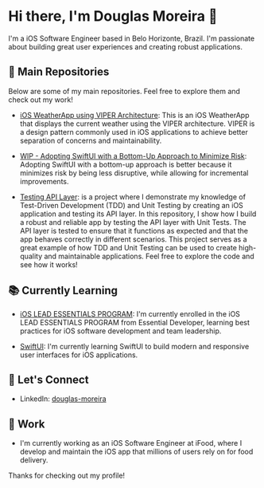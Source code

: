 # Hi there, I'm Douglas Moreira 👋

I'm a iOS Software Engineer based in Belo Horizonte, Brazil. I'm passionate about building great user experiences and creating robust applications.

## 🔭 Main Repositories

Below are some of my main repositories. Feel free to explore them and check out my work!
- [iOS WeatherApp using VIPER Architecture](https://github.com/dougmoreira/WeatherApp): This is an iOS WeatherApp that displays the current weather using the VIPER architecture. VIPER is a design pattern commonly used in iOS applications to achieve better separation of concerns and maintainability.

- [WIP - Adopting SwiftUI with a Bottom-Up Approach to Minimize Risk](https://github.com/dougmoreira/WeatherApp-SwiftUI): Adopting SwiftUI with a bottom-up approach is better because it minimizes risk by being less disruptive, while allowing for incremental improvements.

- [Testing API Layer](https://github.com/dougmoreira/ios-lead-essentials-feed-api-challenge): is a project where I demonstrate my knowledge of Test-Driven Development (TDD) and Unit Testing by creating an iOS application and testing its API layer. In this repository, I show how I build a robust and reliable app by testing the API layer with Unit Tests. The API layer is tested to ensure that it functions as expected and that the app behaves correctly in different scenarios. This project serves as a great example of how TDD and Unit Testing can be used to create high-quality and maintainable applications. Feel free to explore the code and see how it works!

## 📚 Currently Learning

- [iOS LEAD ESSENTIALS PROGRAM](https://www.essentialdeveloper.com/): I'm currently enrolled in the iOS LEAD ESSENTIALS PROGRAM from Essential Developer, learning best practices for iOS software development and team leadership.

- [SwiftUI](https://developer.apple.com/xcode/swiftui/): I'm currently learning SwiftUI to build modern and responsive user interfaces for iOS applications.

## 💬 Let's Connect

- LinkedIn: [douglas-moreira](https://www.linkedin.com/in/douglas-moreira)

## 💼 Work

- I'm currently working as an iOS Software Engineer at iFood, where I develop and maintain the iOS app that millions of users rely on for food delivery.


Thanks for checking out my profile!
